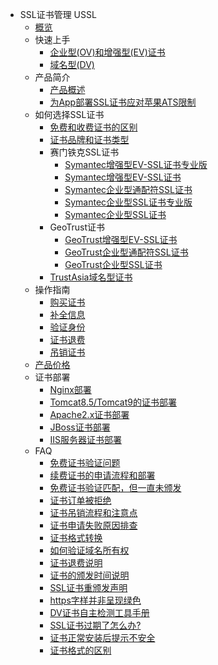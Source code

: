 * SSL证书管理 USSL
    * [概览](domain/ussl/overview)
    * 快速上手
        * [企业型(OV)和增强型(EV)证书](domain/ussl/procedure/ovev)
        * [域名型(DV)](domain/ussl/procedure/dv)
    * 产品简介
        * [产品概述](domain/ussl/concepts/overview)
        * [为App部署SSL证书应对苹果ATS限制](domain/ussl/concepts/apple)
    * 如何选择SSL证书
        * [免费和收费证书的区别](domain/ussl/process/difference)
        * [证书品牌和证书类型](domain/ussl/process/brand)
        * 赛门铁克SSL证书
            * [Symantec增强型EV-SSL证书专业版](domain/ussl/process/symantec/evpro)
            * [Symantec增强型EV-SSL证书](domain/ussl/process/symantec/ev)
            * [Symantec企业型通配符SSL证书](domain/ussl/process/symantec/ov)
            * [Symantec企业型SSL证书专业版](domain/ussl/process/symantec/ovpro)
            * [Symantec企业型SSL证书](domain/ussl/process/symantec/ov2)
        * GeoTrust证书
            * [GeoTrust增强型EV-SSL证书](domain/ussl/process/geotrust/ev)
            * [GeoTrust企业型通配符SSL证书](domain/ussl/process/geotrust/ovtong)
            * [GeoTrust企业型SSL证书](domain/ussl/process/geotrust/ov)
        * [TrustAsia域名型证书](domain/ussl/process/trustasia)
    * 操作指南
        * [购买证书](domain/ussl/operate/buy)
        * [补全信息](domain/ussl/operate/complete)
        * [验证身份](domain/ussl/operate/fill)
        * [证书退费](domain/ussl/operate/refund)
        * [吊销证书](domain/ussl/operate/revoke)
    * [产品价格](domain/ussl/price)
    * 证书部署
        * [Nginx部署](domain/ussl/install/nginx)
        * [Tomcat8.5/Tomcat9的证书部署](domain/ussl/install/tomcat)
        * [Apache2.x证书部署](domain/ussl/install/apache)
        * [JBoss证书部署](domain/ussl/install/jboss)
        * [IIS服务器证书部署](domain/ussl/install/iis)
    * FAQ
        * [免费证书验证问题](domain/ussl/faq/free)
        * [续费证书的申请流程和部署](domain/ussl/faq/xufei)
        * [免费证书验证匹配，但一直未颁发](domain/ussl/faq/banfa)
        * [证书订单被拒绝](domain/ussl/faq/refuse)
        * [证书吊销流程和注意点](domain/ussl/faq/jiance)
        * [证书申请失败原因排查](domain/ussl/faq/fail)
        * [证书格式转换](domain/ussl/faq/certificateconvert)
        * [如何验证域名所有权](domain/ussl/faq/domain)
        * [证书退费说明](domain/ussl/faq/tuifei)
        * [证书的颁发时间说明](domain/ussl/faq/time)
        * [SSL证书重颁发声明](domain/ussl/faq/regrant)
        * [https字样并非呈现绿色](domain/ussl/faq/green)
        * [DV证书自主检测工具手册](domain/ussl/faq/dv)
        * [SSL证书过期了怎么办?](domain/ussl/faq/expired)
        * [证书正常安装后提示不安全](domain/ussl/faq/abnormal)
        * [证书格式的区别](domain/ussl/faq/certificate)
 












    
   
   
    
        
